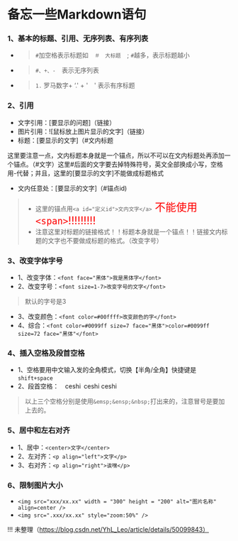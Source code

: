 # 备忘一些Markdown语句

### 1、基本的标题、引用、无序列表、有序列表

+ >`#`加空格表示标题如　`＃　大标题`　; `#`越多，表示标题越小
+ >`#、+、-`　表示无序列表
+ >`1.` 罗马数字+ ‘.' + '　' 表示有序标题

### 2、引用

+ 文字引用：[要显示的问题]（链接）
+ 图片引用：![鼠标放上图片显示的文字]（链接）
+ 标题：[要显示的文字]（#文内标题

这里要注意一点，文内标题本身就是一个锚点，所以不可以在文内标题处再添加一个锚点。（#文字）这里#后面的文字要去掉特殊符号，英文全部换成小写，空格用-代替；并且，这里的[要显示的文字]不能做成标题格式

+ 文内任意处：[要显示的文字]（#锚点id)

>+ 这里的锚点用`<a id="定义id">文内文字</a>`<font size=5 color=Red>    不能使用`<span>`!!!!!!!!!</font><br>
>+ 注意这里对标题的链接格式！！标题本身就是一个锚点！！链接文内标题的文字也不要做成标题的格式。（改变字号）

### 3、改变字体字号

+ 1、改变字体：`<font face="黑体">我是黑体字</font>`
+ 2、改变字号：`<font size=1-7>改变字号的文字</font>`

>默认的字号是3

+ 3、改变颜色：`<font color=#00ffff>改变颜色的字</font>`
+ 4、综合：`<font color=#0099ff size=7 face="黑体">color=#0099ff size=72 face="黑体"</font>`

### 4、插入空格及段首空格

+ 1、空格要用中文输入发的全角模式，切换【半角/全角】快捷键是`shift+space`
+ 2、段首空格：&emsp;ceshi&ensp;ceshi&nbsp;ceshi
> 以上三个空格分别是使用`&emsp;&ensp;&nbsp;`打出来的，注意冒号是要加上去的。

### 5、居中和左右对齐

+ 1、居中：`<center>文字</center>`
+ 2、左对齐：`<p align="left">文字</p>`
+ 3、右对齐：`<p align="right">诶嘿</p>`

### 6、限制图片大小
+ `<img src="xxx/xx.xx" width = "300" height = "200" alt="图片名称" align=center />`
+ `<img src=".xxx/xx.xx" style="zoom:50%" />`

!!! 未整理（https://blog.csdn.net/YhL_Leo/article/details/50099843）